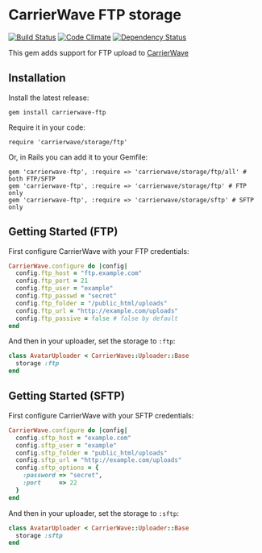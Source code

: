 # CarrierWave FTP storage

[![Build Status](https://travis-ci.org/luan/carrierwave-ftp.svg?branch=master)](https://travis-ci.org/luan/carrierwave-ftp)
[![Code Climate](https://codeclimate.com/github/luan/carrierwave-ftp.png)](https://codeclimate.com/github/luan/carrierwave-ftp)
[![Dependency Status](https://gemnasium.com/luan/carrierwave-ftp.png)](https://gemnasium.com/luan/carrierwave-ftp)

This gem adds support for FTP upload to [CarrierWave](https://github.com/jnicklas/carrierwave/)

## Installation

Install the latest release:

    gem install carrierwave-ftp

Require it in your code:

    require 'carrierwave/storage/ftp'

Or, in Rails you can add it to your Gemfile:

    gem 'carrierwave-ftp', :require => 'carrierwave/storage/ftp/all' # both FTP/SFTP
    gem 'carrierwave-ftp', :require => 'carrierwave/storage/ftp' # FTP only
    gem 'carrierwave-ftp', :require => 'carrierwave/storage/sftp' # SFTP only

## Getting Started (FTP)

First configure CarrierWave with your FTP credentials:

```ruby
CarrierWave.configure do |config|
  config.ftp_host = "ftp.example.com"
  config.ftp_port = 21
  config.ftp_user = "example"
  config.ftp_passwd = "secret"
  config.ftp_folder = "/public_html/uploads"
  config.ftp_url = "http://example.com/uploads"
  config.ftp_passive = false # false by default
end
```

And then in your uploader, set the storage to `:ftp`:

```ruby
class AvatarUploader < CarrierWave::Uploader::Base
  storage :ftp
end
```

## Getting Started (SFTP)

First configure CarrierWave with your SFTP credentials:

```ruby
CarrierWave.configure do |config|
  config.sftp_host = "example.com"
  config.sftp_user = "example"
  config.sftp_folder = "public_html/uploads"
  config.sftp_url = "http://example.com/uploads"
  config.sftp_options = {
    :password => "secret",
    :port     => 22
  }
end
```

And then in your uploader, set the storage to `:sftp`:

```ruby
class AvatarUploader < CarrierWave::Uploader::Base
  storage :sftp
end
```
